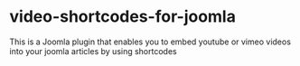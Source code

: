 video-shortcodes-for-joomla
===========================

This is a Joomla plugin that enables you to embed youtube or vimeo videos into your joomla articles by using shortcodes
